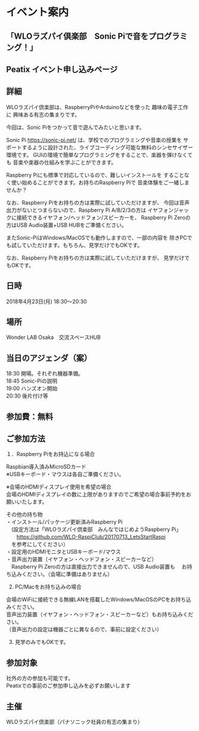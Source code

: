 # イベント案内
## 「WLOラズパイ倶楽部　Sonic Piで音をプログラミング！」

## Peatix イベント申し込みページ

## 詳細
WLOラズパイ倶楽部は、RaspberryPiやArduinoなどを使った 趣味の電子工作に
興味ある有志の集まりです。

今回は、Sonic Piをつかって音で遊んでみたいと思います。

Sonic Pi https://sonic-pi.net/ は、学校でのプログラミングや音楽の授業を
サポートするように設計された、ライブコーディング可能な無料のシンセサイザー環境です。
GUIの環境で簡単なプログラミングをすることで、楽器を弾けなくても
音楽や楽器の仕組みを学ぶことができます。

Raspberry Piにも標準で対応しているので、難しいインストールを
することなく使い始めることができます。お持ちのRaspberry Piで
音楽体験をご一緒しませんか？

なお、Raspberry Piをお持ちの方は実際に試していただけますが、
今回は音声出力がないとつまらないので、Raspberry Pi A/B/2/3の方は
イヤフォンジャックに接続できるイヤフォン/ヘッドフォン/スピーカーを、
Raspberry Pi Zeroの方はUSB Audio装置+USB HUBをご準備ください。

またSonic-PiはWindows/MacOSでも動作しますので、一部の内容を
除きPCでも試していただけます。もちろん、見学だけでもOKです。

なお、Raspberry Piをお持ちの方は実際に試していただけますが、
見学だけでもOKです。

## 日時
2018年4月23日(月) 18:30～20:30 <br>

## 場所
Wonder LAB Osaka　交流スペースHUB <br>

## 当日のアジェンダ（案）<br>
18:30 開場。それぞれ機器準備。 <br>
18:45 Sonic-Piの説明 <br>
19:00 ハンズオン開始 <br>
20:30 後片付け等 <br>

## 参加費：無料

## ご参加方法
１．Raspberry Piをお持込になる場合

Raspbian導入済みMicroSDカード <br>
※USBキーボード・マウスは各自ご準備ください。 <br>

※会場のHDMIディスプレイ使用を希望の場合 <br>
会場のHDMIディスプレイの数に上限がありますのでご希望の場合事前予約をお願いいたします。 <br>

その他の持ち物 <br>
・インストール/パッケージ更新済みRaspberry Pi <br>
　(設定方法は「WLOラズパイ倶楽部　みんなではじめようRaspberry Pi」 <br>
　　https://github.com/WLO-RaspiClub/20170713_LetsStartRaspi <br>
 　を参考にしてください） <br>
・設定用のHDMIモニタとUSBキーボード/マウス <br>
・音声出力装置（イヤフォン・ヘッドフォン・スピーカーなど） <br>
　Raspberry Pi Zeroの方は直接出力できませんので、USB Audio装置も
　お持ち込みください。（会場に準備はありません）

2. PC/Macをお持ち込みの場合

会場のWiFiに接続できる無線LANを搭載したWindows/MacOSのPCをお持ち込みください。 <br>
音声出力装置（イヤフォン・ヘッドフォン・スピーカーなど）もお持ち込みください。 <br>
（音声出力の設定は機器ごとに異なるので、事前に設定ください）

3. 見学のみでもOKです。

## 参加対象
社外の方の参加も可能です。 <br>
Peatixでの事前のご参加申し込みを必ずお願いします<br>

## 主催
WLOラズパイ倶楽部（パナソニック社員の有志の集まり）<br>

